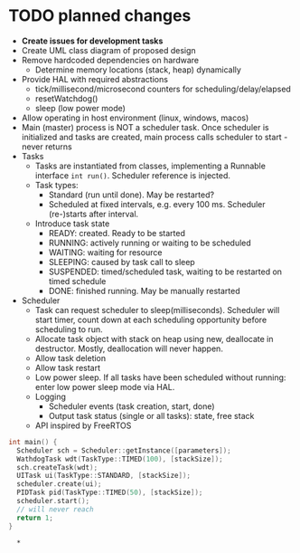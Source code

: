 # TODO planned changes

* **Create issues for development tasks**
* Create UML class diagram of proposed design
* Remove hardcoded dependencies on hardware
  * Determine memory locations (stack, heap) dynamically
* Provide HAL with required abstractions
  * tick/millisecond/microsecond counters for scheduling/delay/elapsed
  * resetWatchdog()
  * sleep (low power mode)
* Allow operating in host environment (linux, windows, macos)
* Main (master) process is NOT a scheduler task. Once scheduler is initialized and tasks are created, main process calls scheduler to start - never returns
* Tasks
  * Tasks are instantiated from classes, implementing a Runnable interface ``int run()``. Scheduler reference is injected.
  * Task types:
    * Standard (run until done). May be restarted?
    * Scheduled at fixed intervals, e.g. every 100 ms. Scheduler (re-)starts after interval.
  * Introduce task state
    * READY: created. Ready to be started
    * RUNNING: actively running or waiting to be scheduled
    * WAITING: waiting for resource
    * SLEEPING: caused by task call to sleep
    * SUSPENDED: timed/scheduled task, waiting to be restarted on timed schedule
    * DONE: finished running. May be manually restarted
* Scheduler
    * Task can request scheduler to sleep(milliseconds). Scheduler will start timer, count down at each scheduling opportunity before scheduling to run.
    * Allocate task object with stack on heap using new, deallocate in destructor. Mostly, deallocation will never happen.
    * Allow task deletion
    * Allow task restart
    * Low power sleep. If all tasks have been scheduled without running: enter low power sleep mode via HAL.
    * Logging
      * Scheduler events (task creation, start, done)
      * Output task status (single or all tasks): state, free stack
    * API inspired by FreeRTOS
 
```C++
int main() {
  Scheduler sch = Scheduler::getInstance([parameters]);
  WathdogTask wdt(TaskType::TIMED(100), [stackSize]);
  sch.createTask(wdt);
  UITask ui(TaskType::STANDARD, [stackSize]);
  scheduler.create(ui);
  PIDTask pid(TaskType::TIMED(50), [stackSize]);
  scheduler.start();
  // will never reach
  return 1;
}
```
      * 
